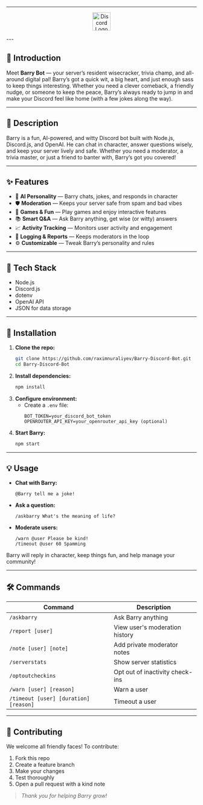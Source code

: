 <!-- Logo moved to bottom -->

---

<p align="center">
  <img src="https://cdn.jsdelivr.net/gh/edent/SuperTinyIcons/images/svg/discord.svg" alt="Discord Logo" width="48" style="vertical-align:middle;"/>
</p>
---

## 🌟 Introduction
Meet **Barry Bot** — your server’s resident wisecracker, trivia champ, and all-around digital pal! Barry’s got a quick wit, a big heart, and just enough sass to keep things interesting. Whether you need a clever comeback, a friendly nudge, or someone to keep the peace, Barry’s always ready to jump in and make your Discord feel like home (with a few jokes along the way).

---

## 📝 Description

Barry is a fun, AI-powered, and witty Discord bot built with Node.js, Discord.js, and OpenAI. He can chat in character, answer questions wisely, and keep your server lively and safe. Whether you need a moderator, a trivia master, or just a friend to banter with, Barry’s got you covered!

---

## ✨ Features

- 🤖 **AI Personality** — Barry chats, jokes, and responds in character
- 🛡️ **Moderation** — Keeps your server safe from spam and bad vibes
- 🎲 **Games & Fun** — Play games and enjoy interactive features
- 📚 **Smart Q&A** — Ask Barry anything, get wise (or witty) answers
- 📈 **Activity Tracking** — Monitors user activity and engagement
- 📝 **Logging & Reports** — Keeps moderators in the loop
- ⚙️ **Customizable** — Tweak Barry’s personality and rules

---

## 🧰 Tech Stack

- Node.js
- Discord.js
- dotenv
- OpenAI API
- JSON for data storage

---

## 🚀 Installation

1. **Clone the repo:**
   ```bash
   git clone https://github.com/raximnuraliyev/Barry-Discord-Bot.git
   cd Barry-Discord-Bot
   ```
2. **Install dependencies:**
   ```bash
   npm install
   ```
3. **Configure environment:**
   - Create a `.env` file:
     ```env
     BOT_TOKEN=your_discord_bot_token
     OPENROUTER_API_KEY=your_openrouter_api_key (optional)
     ```
4. **Start Barry:**
   ```bash
   npm start
   ```

---

## 💡 Usage

- **Chat with Barry:**
  ```
  @Barry tell me a joke!
  ```
- **Ask a question:**
  ```
  /askbarry What's the meaning of life?
  ```
- **Moderate users:**
  ```
  /warn @user Please be kind!
  /timeout @user 60 Spamming
  ```

Barry will reply in character, keep things fun, and help manage your community!

---

## 🛠️ Commands

| Command                                   | Description                    |
|--------------------------------------------|--------------------------------|
| `/askbarry`                               | Ask Barry anything             |
| `/report [user]`                          | View user's moderation history |
| `/note [user] [note]`                     | Add private moderator notes    |
| `/serverstats`                            | Show server statistics         |
| `/optoutcheckins`                         | Opt out of inactivity check-ins|
| `/warn [user] [reason]`                   | Warn a user                    |
| `/timeout [user] [duration] [reason]`     | Timeout a user                 |

---

## 🤝 Contributing

We welcome all friendly faces! To contribute:
1. Fork this repo
2. Create a feature branch
3. Make your changes
4. Test thoroughly
5. Open a pull request with a kind note

> _Thank you for helping Barry grow!_
